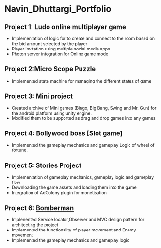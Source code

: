 # Navin_Dhuttargi_Portfolio

## Project 1: Ludo online multiplayer game 

* Implementation of logic for to create and connect to the room based on the bid amount selected by the player
* Player invitation using multiple social media apps
* Photon server integration for Online game mode

## Project 2:Micro Scope Puzzle

* Implemented state machine for managing the different states of game

## Project 3: Mini project 

* Created archive of Mini games (Bingo, Big Bang, Swing and Mr. Gun) for the android platform using unity engine.
* Modified them to be supported as drag and drop games into any games

## Project 4: Bollywood boss [Slot game]

* Implemented the gameplay mechanics and gameplay Logic of wheel of fortune.

## Project 5: Stories Project

* Implementation of gameplay mechanics, gameplay logic and gameplay flow
* Downloading the game assets and loading them into the game
* Integration of AdColony plugin for monetisation

## Project 6: [Bomberman](https://github.com/navindhuttargi/Bomberman)

* Implenented Service locator,Observer and MVC design pattern for architecting the project
* Implemented the functionality of player movement and Enemy movement
* Implemented the gameplay mechanics and gameplay logic
